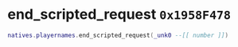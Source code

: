 # end_scripted_request `0x1958F478`

```lua
natives.playernames.end_scripted_request(_unk0 --[[ number ]])
```